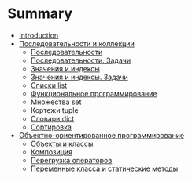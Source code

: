 # Summary

* [Introduction](README.md)
* [Последовательности и коллекции](chapter_seq/README.md)
  * [Последовательности](chapter_seq/1-seq.md)
  * [Последовательности. Задачи](chapter_seq/1-seq-tasks.md)
  * [Значения и индексы](chapter_seq/2-enum.md)
  * [Значения и индексы. Задачи](chapter_seq/2-enum-tasks.md)
  * [Списки list](chapter_seq/3-list.md)
  * [Функциональное программирование](chapter_seq/4-map.md)
  * Множества set
  * Кортежи tuple
  * [Словари dict](chapter_seq/7-dict.md)
  * [Сортировка](chapter_seq/8-sort.md)
* [Объектно-ориентированное программирование](chapter_oop/README.md)
  * [Объекты и классы](chapter_oop/1_class.md)
  * [Композиция](chapter_oop/2_composition.md)
  * [Перегрузка операторов](chapter_oop/3_operators.md)
  * [Переменные класса и статические методы](chapter_oop/4_staticmethod.md)
  